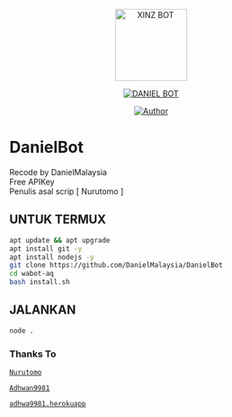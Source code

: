<p align="center">
<img src="https://raw.githubusercontent.com/DanielMalaysia/DanielBot/Itsuki.jpg" alt="XINZ BOT" width="128" height="128"/>
</p>
<p align="center">
<a href="#"><img title="DANIEL BOT" src="https://img.shields.io/badge/XINZ BOT-green?colorA=%23ff0000&colorB=%23017e40&style=for-the-badge"></a>
</p>
<p align="center">
<a href="https://github.com/Daniel01boss"><img title="Author" src="https://img.shields.io/badge/Author-zennn08-red.svg?style=for-the-badge&logo=github"></a>
</p>
<p align="center">

# DanielBot

Recode by DanielMalaysia
<br>
Free APIKey
<br>
Penulis asal scrip [ Nurutomo ]

## UNTUK TERMUX

```bash
apt update && apt upgrade
apt install git -y
apt install nodejs -y
git clone https://github.com/DanielMalaysia/DanielBot
cd wabot-aq
bash install.sh
```

## JALANKAN

```bash
node .
```

### Thanks To
[`Nurutomo`](https://github.com/Nurutomo)

[`Adhwan9981`](https://github.com/Adhwa9981)

[`adhwa9981.herokuapp`](http://adhwa9981.herokuapp.com/)
